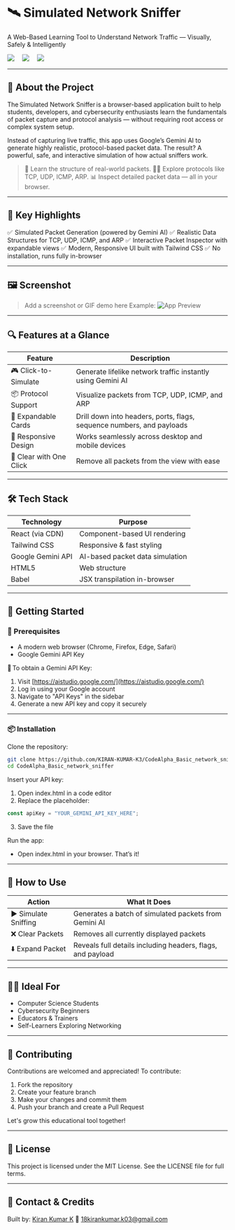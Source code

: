 # 🛰️ Simulated Network Sniffer

A Web-Based Learning Tool to Understand Network Traffic — Visually, Safely & Intelligently

[![](https://img.shields.io/badge/Status-Active-brightgreen)]() 
[![](https://img.shields.io/badge/Made%20With-React%20%2B%20Tailwind-blue)]() 
[![](https://img.shields.io/github/license/KIRAN-KUMAR-K3/CodeAlpha_Basic_network_sniffer)]()

---

## 📌 About the Project

The Simulated Network Sniffer is a browser-based application built to help students, developers, and cybersecurity enthusiasts learn the fundamentals of packet capture and protocol analysis — without requiring root access or complex system setup.

Instead of capturing live traffic, this app uses Google’s Gemini AI to generate highly realistic, protocol-based packet data. The result? A powerful, safe, and interactive simulation of how actual sniffers work.

> 🧠 Learn the structure of real-world packets.
> 👨‍💻 Explore protocols like TCP, UDP, ICMP, ARP.
> 📊 Inspect detailed packet data — all in your browser.

---

## 🌟 Key Highlights

✅  Simulated Packet Generation (powered by Gemini AI)
✅  Realistic Data Structures for TCP, UDP, ICMP, and ARP
✅  Interactive Packet Inspector with expandable views
✅  Modern, Responsive UI built with Tailwind CSS
✅  No installation, runs fully in-browser

---

## 🖼️ Screenshot

> Add a screenshot or GIF demo here
> Example:
> ![App Preview](demo.gif)

---

## 🔍 Features at a Glance

| Feature                 | Description                                                           |
| ----------------------- | --------------------------------------------------------------------- |
| 🎮 Click-to-Simulate    | Generate lifelike network traffic instantly using Gemini AI           |
| 📦 Protocol Support     | Visualize packets from TCP, UDP, ICMP, and ARP                        |
| 🧩 Expandable Cards     | Drill down into headers, ports, flags, sequence numbers, and payloads |
| 📱 Responsive Design    | Works seamlessly across desktop and mobile devices                    |
| 🧹 Clear with One Click | Remove all packets from the view with ease                            |

---

## 🛠️ Tech Stack

| Technology        | Purpose                         |
| ----------------- | ------------------------------- |
| React (via CDN)   | Component-based UI rendering    |
| Tailwind CSS      | Responsive & fast styling       |
| Google Gemini API | AI-based packet data simulation |
| HTML5             | Web structure                   |
| Babel             | JSX transpilation in-browser    |

---

## 🚀 Getting Started

### 📌 Prerequisites

* A modern web browser (Chrome, Firefox, Edge, Safari)
* Google Gemini API Key

🔐 To obtain a Gemini API Key:

1. Visit [https://aistudio.google.com/](https://aistudio.google.com/)
2. Log in using your Google account
3. Navigate to "API Keys" in the sidebar
4. Generate a new API key and copy it securely

---

### 📦 Installation

Clone the repository:

```bash
git clone https://github.com/KIRAN-KUMAR-K3/CodeAlpha_Basic_network_sniffer.git
cd CodeAlpha_Basic_network_sniffer
```

Insert your API key:

1. Open index.html in a code editor
2. Replace the placeholder:

```javascript
const apiKey = "YOUR_GEMINI_API_KEY_HERE";
```

3. Save the file

Run the app:

* Open index.html in your browser. That’s it!

---

## 🧪 How to Use

| Action               | What It Does                                               |
| -------------------- | ---------------------------------------------------------- |
| ▶️ Simulate Sniffing | Generates a batch of simulated packets from Gemini AI      |
| ❌ Clear Packets      | Removes all currently displayed packets                    |
| ⬇️ Expand Packet     | Reveals full details including headers, flags, and payload |

---

## 👨‍🎓 Ideal For

* Computer Science Students
* Cybersecurity Beginners
* Educators & Trainers
* Self-Learners Exploring Networking

---

## 🤝 Contributing

Contributions are welcomed and appreciated! To contribute:

1. Fork the repository
2. Create your feature branch
3. Make your changes and commit them
4. Push your branch and create a Pull Request

Let's grow this educational tool together!

---

## 📃 License

This project is licensed under the MIT License.
See the LICENSE file for full terms.

---

## 🙋 Contact & Credits

Built by: [Kiran Kumar K](https://github.com/KIRAN-KUMAR-K3)
📧 [18kirankumar.k03@gmail.com](mailto:18kirankumar.k03@gmail.com)
